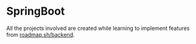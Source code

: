 # SpringBoot
All the projects involved are created while learning to implement features from [roadmap.sh/backend](http://roadmap.sh/backend).
